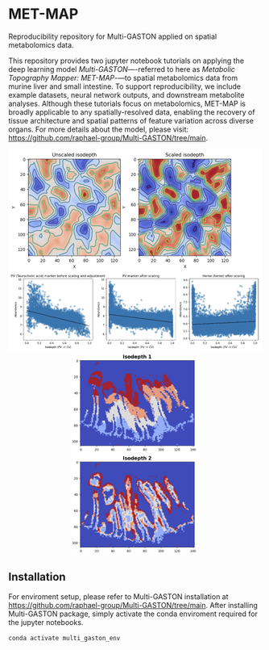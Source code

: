 # MET-MAP
Reproducibility repository for Multi-GASTON applied on spatial metabolomics data.

This repository provides two jupyter notebook tutorials on applying the deep learning model _Multi-GASTON_—-referred to here as _Metabolic Topography Mapper: MET-MAP_-—to spatial metabolomics data from murine liver and small intestine. To support reproducibility, we include example datasets, neural network outputs, and downstream metabolite analyses. Although these tutorials focus on metabolomics, MET-MAP is broadly applicable to any spatially-resolved data, enabling the recovery of tissue architecture and spatial patterns of feature variation across diverse organs. For more details about the model, please visit: https://github.com/raphael-group/Multi-GASTON/tree/main.

<p align="center">
<img src="plots/liver_demo.png" height=400/>
<img src="plots/intestine_demo.png" height=400/>
</p>

## Installation
For enviroment setup, please refer to Multi-GASTON installation at https://github.com/raphael-group/Multi-GASTON/tree/main. After installing Multi-GASTON package, simply activate the conda enviroment required for the jupyter notebooks.
```
conda activate multi_gaston_env
```
